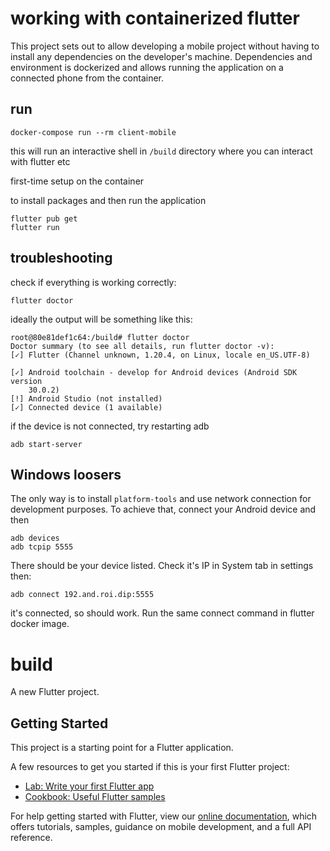 # working with containerized flutter

This project sets out to allow developing a mobile project without having to install any dependencies on the developer's machine.
Dependencies and environment is dockerized and allows running the application on a connected phone from the container.

## run

```
docker-compose run --rm client-mobile
```

this will run an interactive shell in `/build` directory where you can interact with flutter etc

first-time setup on the container

to install packages and then run the application

```
flutter pub get
flutter run
```

## troubleshooting

check if everything is working correctly:

```
flutter doctor
```

ideally the output will be something like this:

```
root@80e81def1c64:/build# flutter doctor
Doctor summary (to see all details, run flutter doctor -v):
[✓] Flutter (Channel unknown, 1.20.4, on Linux, locale en_US.UTF-8)

[✓] Android toolchain - develop for Android devices (Android SDK version
    30.0.2)
[!] Android Studio (not installed)
[✓] Connected device (1 available)
```

if the device is not connected, try restarting adb

```
adb start-server
```

## Windows loosers

The only way is to install `platform-tools` and use network connection for development purposes. To achieve that, connect your Android device and then

```
adb devices
adb tcpip 5555
```

There should be your device listed. Check it's IP in System tab in settings then:

```
adb connect 192.and.roi.dip:5555
```

it's connected, so should work. Run the same connect command in flutter docker image.

# build

A new Flutter project.

## Getting Started

This project is a starting point for a Flutter application.

A few resources to get you started if this is your first Flutter project:

- [Lab: Write your first Flutter app](https://flutter.dev/docs/get-started/codelab)
- [Cookbook: Useful Flutter samples](https://flutter.dev/docs/cookbook)

For help getting started with Flutter, view our
[online documentation](https://flutter.dev/docs), which offers tutorials,
samples, guidance on mobile development, and a full API reference.
